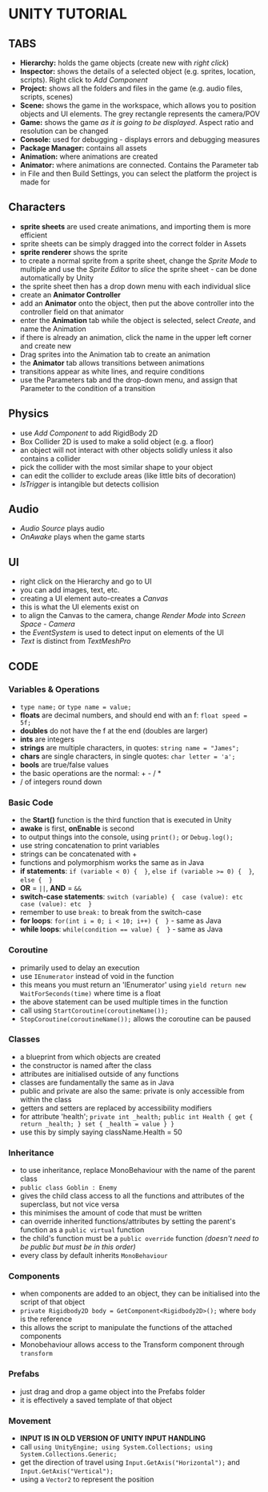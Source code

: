 # UNITY TUTORIAL
## TABS
- **Hierarchy:** holds the game objects (create new with *right click*)
- **Inspector:** shows the details of a selected object (e.g. sprites, location, scripts). Right click to *Add Component*
- **Project:** shows all the folders and files in the game (e.g. audio files, scripts, scenes)
- **Scene:** shows the game in the workspace, which allows you to position objects and UI elements. The grey rectangle represents the camera/POV
- **Game:** shows the game *as it is going to be displayed*. Aspect ratio and resolution can be changed
- **Console:** used for debugging - displays errors and debugging measures
- **Package Manager:** contains all assets
- **Animation:** where animations are created
- **Animator:** where animations are connected. Contains the Parameter tab
- in File and then Build Settings, you can select the platform the project is made for

## Characters
- **sprite sheets** are used create animations, and importing them is more efficient
- sprite sheets can be simply dragged into the correct folder in Assets
- **sprite renderer** shows the sprite
- to create a normal sprite from a sprite sheet, change the *Sprite Mode* to multiple and use the *Sprite Editor* to *slice* the sprite sheet - can be done automatically by Unity
- the sprite sheet then has a drop down menu with each individual slice
- create an **Animator Controller**
- add an **Animator** onto the object, then put the above controller into the controller field on that animator
- enter the **Animation** tab while the object is selected, select *Create*, and name the Animation
- if there is already an animation, click the name in the upper left corner and create new
- Drag sprites into the Animation tab to create an animation
- the **Animator** tab allows transitions between animations
- transitions appear as white lines, and require conditions
- use the Parameters tab and the drop-down menu, and assign that Parameter to the condition of a transition

## Physics
- use *Add Component* to add RigidBody 2D
- Box Collider 2D is used to make a solid object (e.g. a floor)
- an object will not interact with other objects solidly unless it also contains a collider
- pick the collider with the most similar shape to your object
- can edit the collider to exclude areas (like little bits of decoration)
- *IsTrigger* is intangible but detects collision

## Audio
- *Audio Source* plays audio
- *OnAwake* plays when the game starts

 ## UI
 - right click on the Hierarchy and go to UI
 - you can add images, text, etc.
 - creating a UI element auto-creates a *Canvas*
 - this is what the UI elements exist on
 - to align the Canvas to the camera, change *Render Mode* into *Screen Space - Camera*
 - the *EventSystem* is used to detect input on elements of the UI
 - *Text* is distinct from *TextMeshPro*   

## CODE
### Variables & Operations
- `type name;` or `type name = value;`
- **floats** are decimal numbers, and should end with an f: `float speed = 5f;`
- **doubles** do not have the f at the end (doubles are larger)
- **ints** are integers
- **strings** are multiple characters, in quotes: `string name = "James";`
- **chars** are single characters, in single quotes: `char letter = 'a';`
- **bools** are true/false values
- the basic operations are the normal: + - / *
- / of integers round down

### Basic Code
- the **Start()** function is the third function that is executed in Unity
- **awake** is first, **onEnable** is second
- to output things into the console, using `print();` or `Debug.log();`
- use string concatenation to print variables
- strings can be concatenated with +
- functions and polymorphism works the same as in Java
- **if statements**: `if (variable < 0) {  }`, `else if (variable >= 0) {  }`, `else {  }`
- **OR** = `||`, **AND** = `&&`
- **switch-case statements**: `switch (variable) {  case (value): etc case (value): etc  }`
- remember to use `break:` to break from the switch-case
- **for loops**: `for(int i = 0; i < 10; i++) {  }` - same as Java
- **while loops**: `while(condition == value) {  }` - same as Java

### Coroutine
- primarily used to delay an execution
- use `IEnumerator` instead of void in the function
- this means you must return an 'IEnumerator' using `yield return new WaitForSeconds(time)` where time is a float
- the above statement can be used multiple times in the function
- call using `StartCoroutine(coroutineName());`
- `StopCoroutine(coroutineName());` allows the coroutine can be paused

### Classes
- a blueprint from which objects are created
- the constructor is named after the class
- attributes are initialised outside of any functions
- classes are fundamentally the same as in Java
- public and private are also the same: private is only accessible from within the class
- getters and setters are replaced by accessibility modifiers
- for attribute 'health';
     `private int _health;`
     `public int Health { get { return _health; } set { _health = value } }`
- use this by simply saying className.Health = 50

### Inheritance
- to use inheritance, replace MonoBehaviour with the name of the parent class
- `public class Goblin : Enemy`
- gives the child class access to all the functions and attributes of the superclass, but not vice versa
- this minimises the amount of code that must be written
- can override inherited functions/attributes by setting the parent's function as a `public virtual` function
- the child's function must be a `public override` function _(doesn't need to be public but must be in this order)_
- every class by default inherits `MonoBehaviour`

### Components
- when components are added to an object, they can be initialised into the script of that object
- `private Rigidbody2D body = GetComponent<Rigidbody2D>();` where `body` is the reference
- this allows the script to manipulate the functions of the attached components
- Monobehaviour allows access to the Transform component through `transform`

### Prefabs
- just drag and drop a game object into the Prefabs folder
- it is effectively a saved template of that object

### Movement
- **INPUT IS IN OLD VERSION OF UNITY INPUT HANDLING**
- call `using UnityEngine; using System.Collections; using System.Collections.Generic;`
- get the direction of travel using `Input.GetAxis("Horizontal");` and `Input.GetAxis("Vertical");`
- using a `Vector2` to represent the position
